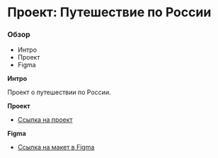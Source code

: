 # Проект: Путешествие по России

### Обзор

- Интро
- Проект
- Figma

**Интро**

Проект о путешествии по России.

**Проект**

- [Ссылка на проект](https://dobrodeyigor.github.io/russian-travel-bootcamp/)

**Figma**

- [Ссылка на макет в Figma](https://www.figma.com/file/5S2WSbEFL6awjVWJ0NWL8Q/Sprint-3_-Russia-_-desktop-mobile?node-id=28503%3A0)
